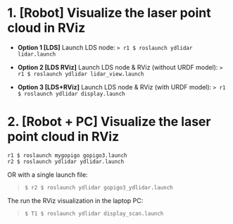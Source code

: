 # 1. [Robot] Visualize the laser point cloud in RViz
- **Option 1 [LDS]** Launch LDS node:
`> r1 $ roslaunch ydlidar lidar.launch`

- **Option 2 [LDS RViz]** Launch LDS node & RViz (without URDF model):
`> r1 $ roslaunch ydlidar lidar_view.launch`

- **Option 3 [LDS+RViz]** Launch LDS node & RViz (with URDF model):
`> r1 $ roslaunch ydlidar display.launch`


# 2. [Robot + PC] Visualize the laser point cloud in RViz
```
r1 $ roslaunch mygopigo gopigo3.launch
r2 $ roslaunch ydlidar ydlidar.launch
```
OR with a single launch file:
>`$ r2 $ roslaunch ydlidar gopigo3_ydlidar.launch`

The run the RViz visualization in the laptop PC:
>`$ T1 $ roslaunch ydlidar display_scan.launch`